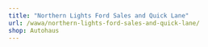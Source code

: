 ```yaml
---
title: "Northern Lights Ford Sales and Quick Lane"
url: /wawa/northern-lights-ford-sales-and-quick-lane/
shop: Autohaus
---
```

